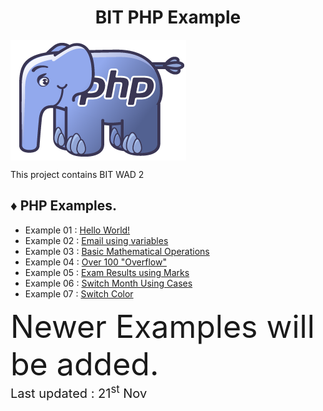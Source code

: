 <h1 align="center">BIT PHP Example</h1>

<div>
	<img src="00-resources/php-logo.png" align="center" alt="PHP LOGO">
</div>

<div><p>This project contains BIT WAD 2</p></div>

<h2>♦ PHP Examples.</h2>
	
<ul>
	<li>Example 01 : <a href="01-hello-world/index.php">Hello World!</a></li>
	<li>Example 02 : <a href="02-mail-using-variables/index.php">Email using variables</a></li>
	<li>Example 03 : <a href="03-basic-mathematical-operations/index.php">Basic Mathematical Operations</a></li>
	<li>Example 04 : <a href="04-over-100-overflow/index.php">Over 100 "Overflow"</a></li>
	<li>Example 05 : <a href="05-exam-results-using-marks/index.php">Exam Results using Marks</a></li>
	<li>Example 06 : <a href="06-switch-month-using-cases/index.php">Switch Month Using Cases</a></li>
	<li>Example 07 : <a href="07-switch-color/index.php">Switch Color</a></li>
</ul>

<div style="font-size: 50px">Newer Examples will be added.</div>

<div style="font-size: 20px">Last updated : 21<sup>st</sup> Nov</div>